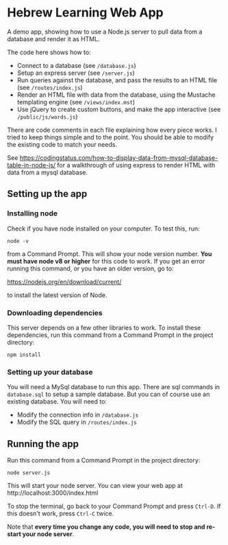 # Hebrew Learning Web App

A demo app, showing how to use a Node.js server to pull data from a database and render it as HTML.

The code here shows how to:

- Connect to a database (see `/database.js`)
- Setup an express server (see `/server.js`)
- Run queries against the database, and pass the results to an HTML file (see `/routes/index.js`)
- Render an HTML file with data from the database, using the Mustache templating engine (see `/views/index.mst`)
- Use jQuery to create custom buttons, and make the app interactive (see `/public/js/words.js`)

There are code comments in each file explaining how every piece works. I tried to keep things simple and to the point. You should be able to modify the existing code to match your needs.

See https://codingstatus.com/how-to-display-data-from-mysql-database-table-in-node-js/ for a walkthrough of using express to render HTML with data from a mysql database.

## Setting up the app

### Installing node

Check if you have node installed on your computer. To test this, run:

```
node -v
```

from a Command Prompt. This will show your node version number. **You must have node v8 or higher** for this code to work. If you get an error running this command, or you have an older version, go to:

https://nodejs.org/en/download/current/

to install the latest version of Node.

### Downloading dependencies

This server depends on a few other libraries to work. To install these dependencies, run this command from a Command Prompt in the project directory:

```
npm install
```

### Setting up your database

You will need a MySql database to run this app. There are sql commands in `database.sql` to setup a sample database. But you can of course use an existing database. You will need to:

- Modify the connection info in `/database.js`
- Modify the SQL query in `/routes/index.js`

## Running the app

Run this command from a Command Prompt in the project directory:

```
node server.js
```

This will start your node server. You can view your web app at http://localhost:3000/index.html

To stop the terminal, go back to your Command Prompt and press `Ctrl-D`. If this doesn't work, press `Ctrl-C` twice.

Note that **every time you change any code, you will need to stop and re-start your node server**.